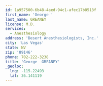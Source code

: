 ```yaml
---
id: 1a957500-6b48-4aed-94c1-afec17b8513f
first_name: 'George '
last_name: GREANEY
license: M.D.
services:
  - Anesthesiology
address: 'Desert Anesthesiologists, Inc.'
city: 'Las Vegas'
state: NV
zip: '89146'
phone: 702-222-3238
title: 'George  GREANEY'
_geoloc:
  lng: -115.22493
  lat: 36.141119
---
```

